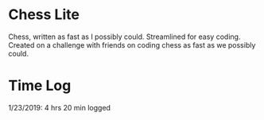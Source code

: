 # Chess Lite
Chess, written as fast as I possibly could.
Streamlined for easy coding.
Created on a challenge with friends on coding chess as fast as we possibly could.

# Time Log
1/23/2019: 4 hrs 20 min logged
